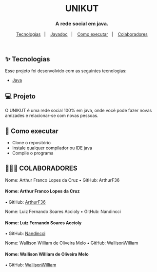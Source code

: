 <h1 align="center">UNIKUT</h1>

<h3 align="center">A rede social em java.</h3>

<p align="center">
  <a href="#-tecnologias">Tecnologias</a>&nbsp;&nbsp;&nbsp;|&nbsp;&nbsp;&nbsp;
  <a href="#-javadoc">Javadoc</a>&nbsp;&nbsp;&nbsp;|&nbsp;&nbsp;&nbsp;
  <a href="#-como-executar">Como executar</a>&nbsp;&nbsp;&nbsp;|&nbsp;&nbsp;&nbsp;
  <a href="#-colaboradores">Colaboradores</a>
</p>

<br>

## ✨ Tecnologias

Esse projeto foi desenvolvido com as seguintes tecnologias:

- [Java](https://www.oracle.com/java/)

## 💻 Projeto

O UNIKUT é uma rede social 100% em java, onde você pode fazer novas amizades e relacionar-se com novas pessoas.

## 🚀 Como executar

- Clone o repositório
- Instale qualquer compilador ou IDE java
- Compile o programa

## 👨‍👦‍👦 COLABORADORES

Nome: Arthur Franco Lopes da Cruz
•	GitHub: ArthurF36
#### Nome: Arthur Franco Lopes da Cruz
•	GitHub: [ArthurF36](https://github.com/ArthurF36)

Nome: Luiz Fernando Soares Accioly
•	GitHub: Nandincci
#### Nome: Luiz Fernando Soares Accioly
•	GitHub: [Nandincci](https://github.com/Nandincci)

Nome: Wallison William de Oliveira Melo
•	GitHub: WallisonWilliam
#### Nome: Wallison William de Oliveira Melo
•	GitHub: [WallisonWilliam](https://github.com/WallisonWilliam)
